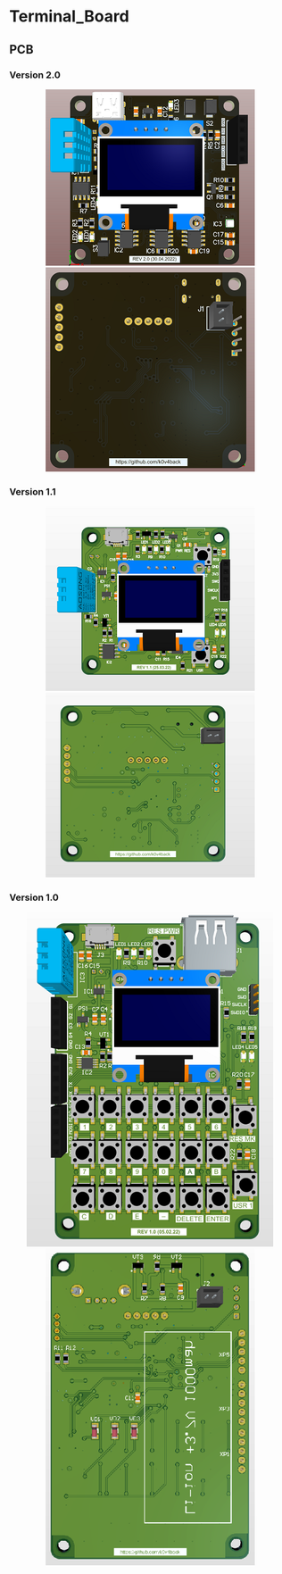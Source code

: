 # Terminal_Board

## PCB

### Version 2.0
<p align="center">
  <img src="https://github.com/k0v4back/Terminal_Board/blob/main/etc/picture5.png" />
  <img src="https://github.com/k0v4back/Terminal_Board/blob/main/etc/picture6.png" />
</p>

### Version 1.1
<p align="center">
  <img src="https://github.com/k0v4back/Terminal_Board/blob/main/etc/picture3.png" />
  <img src="https://github.com/k0v4back/Terminal_Board/blob/main/etc/picture4.png" />
</p>

### Version 1.0
<p align="center">
  <img src="https://github.com/k0v4back/Terminal_Board/blob/main/etc/picture1.png" />
  <img src="https://github.com/k0v4back/Terminal_Board/blob/main/etc/picture2.png" />
</p>

